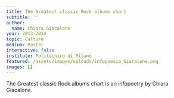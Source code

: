 ```yaml
---
title: The Greatest classic Rock albums chart
subtitle: ''
author:
  name: Chiara Giacalone
year: 2013-2014
topic: Culture
medium: Poster
interactive: false
institute: Politecnico di Milano
featured: /assets/images/uploads/infopoesia_Giacalone.png
images: []
---
```

The Greatest classic Rock albums chart is an infopoetry by Chiara Giacalone.
